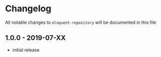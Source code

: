 # Changelog

All notable changes to `eloquent-repository` will be documented in this file

## 1.0.0 - 2019-07-XX

- initial release
